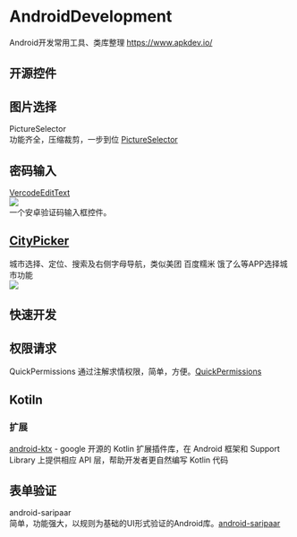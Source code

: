 # AndroidDevelopment
Android开发常用工具、类库整理 https://www.apkdev.io/
## 开源控件
## 图片选择
PictureSelector  
功能齐全，压缩裁剪，一步到位 [PictureSelector](https://github.com/LuckSiege/PictureSelector)

## 密码输入
[VercodeEditText](https://github.com/JustKiddingBaby/VercodeEditText)  
![](https://github.com/JustKiddingBaby/VercodeEditText/raw/master/img/demo.gif)  
一个安卓验证码输入框控件。
## [CityPicker](https://github.com/zaaach/CityPicker)  
城市选择、定位、搜索及右侧字母导航，类似美团 百度糯米 饿了么等APP选择城市功能  
![](https://github.com/zaaach/CityPicker/raw/master/art/screen3.gif)

## 快速开发

## 权限请求
QuickPermissions 
通过注解求情权限，简单，方便。[QuickPermissions ](https://github.com/QuickPermissions/QuickPermissions)

## Kotiln 
### 扩展
[android-ktx](https://github.com/android/android-ktx) - google 开源的 Kotlin 扩展插件库，在 Android 框架和 Support Library 上提供相应 API 层，帮助开发者更自然编写 Kotlin 代码  

## 表单验证
android-saripaar  
简单，功能强大，以规则为基础的UI形式验证的Android库。[android-saripaar ](https://github.com/ragunathjawahar/android-saripaar)


